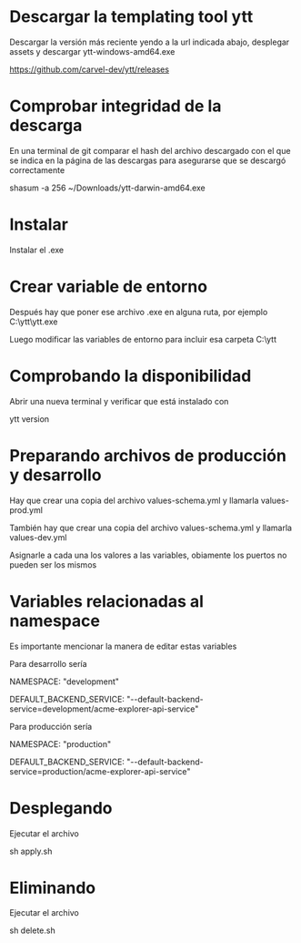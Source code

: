 # Descargar la templating tool ytt

Descargar la versión más reciente yendo a la url indicada abajo, desplegar assets y descargar ytt-windows-amd64.exe

https://github.com/carvel-dev/ytt/releases

# Comprobar integridad de la descarga

En una terminal de git comparar el hash del archivo descargado con el que se indica en la página de las descargas para asegurarse que se descargó correctamente

shasum -a 256 ~/Downloads/ytt-darwin-amd64.exe

# Instalar

Instalar el .exe

# Crear variable de entorno

Después hay que poner ese archivo .exe en alguna ruta, por ejemplo C:\ytt\ytt.exe 

Luego modificar las variables de entorno para incluir esa carpeta C:\ytt

# Comprobando la disponibilidad 

Abrir una nueva terminal y verificar que está instalado con

ytt version

# Preparando archivos de producción y desarrollo

Hay que crear una copia del archivo values-schema.yml y llamarla values-prod.yml

También hay que crear una copia del archivo values-schema.yml y llamarla values-dev.yml

Asignarle a cada una los valores a las variables, obiamente los puertos no pueden ser los mismos

# Variables relacionadas al namespace

Es importante mencionar la manera de editar estas variables

Para desarrollo sería

NAMESPACE: "development"

DEFAULT_BACKEND_SERVICE: "--default-backend-service=development/acme-explorer-api-service"

Para producción sería

NAMESPACE: "production"

DEFAULT_BACKEND_SERVICE: "--default-backend-service=production/acme-explorer-api-service"

# Desplegando

Ejecutar el archivo

sh apply.sh

# Eliminando

Ejecutar el archivo

sh delete.sh

